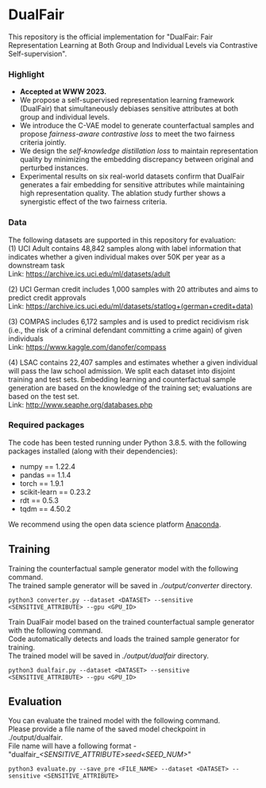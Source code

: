 # DualFair

This repository is the official implementation for "DualFair: Fair Representation Learning at Both Group and Individual Levels via Contrastive Self-supervision".

### Highlight
- **Accepted at WWW 2023.**
- We propose a self-supervised representation learning framework (DualFair) that simultaneously debiases sensitive attributes at both group and individual levels.
- We introduce the C-VAE model to generate counterfactual samples and propose *fairness-aware contrastive loss* to meet the two fairness criteria jointly.
- We design the *self-knowledge distillation loss* to maintain representation quality by minimizing the embedding discrepancy between original and perturbed instances.
- Experimental results on six real-world datasets confirm that DualFair generates a fair embedding for sensitive attributes while maintaining high representation quality. The ablation study further shows a synergistic effect of the two fairness criteria.


### Data
The following datasets are supported in this repository for evaluation:  
(1) UCI Adult contains 48,842 samples along with label information that indicates whether a given individual makes over 50K per year as a downstream task  
Link: https://archive.ics.uci.edu/ml/datasets/adult  

(2) UCI German credit includes 1,000 samples with 20 attributes and aims to predict credit approvals  
Link: https://archive.ics.uci.edu/ml/datasets/statlog+(german+credit+data)  

(3) COMPAS includes 6,172 samples and is used to predict recidivism risk (i.e., the risk of a criminal defendant committing a crime again) of given individuals  
Link: https://www.kaggle.com/danofer/compass  

(4) LSAC contains 22,407 samples and estimates whether a given individual will pass the law school admission. We split each dataset into disjoint training and test sets. Embedding learning and counterfactual sample generation are based on the knowledge of the training set; evaluations are based on the test set.  
Link: http://www.seaphe.org/databases.php  


### Required packages
The code has been tested running under Python 3.8.5. with the following packages installed (along with their dependencies):

- numpy == 1.22.4
- pandas == 1.1.4
- torch == 1.9.1
- scikit-learn == 0.23.2
- rdt == 0.5.3
- tqdm == 4.50.2

<p>We recommend using the open data science platform <a href="https://www.continuum.io/downloads" rel="nofollow">Anaconda</a>.</p>


## Training
Training the counterfactual sample generator model with the following command.  
The trained sample generator will be saved in *./output/converter* directory.
```
python3 converter.py --dataset <DATASET> --sensitive <SENSITIVE_ATTRIBUTE> --gpu <GPU_ID>
```

Train DualFair model based on the trained counterfactual sample generator with the following command.  
Code automatically detects and loads the trained sample generator for training.  
The trained model will be saved in *./output/dualfair* directory.
```
python3 dualfair.py --dataset <DATASET> --sensitive <SENSITIVE_ATTRIBUTE> --gpu <GPU_ID>
```


## Evaluation
You can evaluate the trained model with the following command.  
Please provide a file name of the saved model checkpoint in ./output/dualfair.  
File name will have a following format - "dualfair_<DATASET>_<SENSITIVE_ATTRIBUTE>_seed_<SEED_NUM>_<TIME>"  
```
python3 evaluate.py --save_pre <FILE_NAME> --dataset <DATASET> --sensitive <SENSITIVE_ATTRIBUTE>
```
